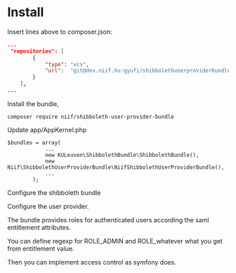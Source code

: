# Install
Insert lines above to composer.json:
```json
...
 "repositories": [
        {
            "type": "vcs",
            "url":  "git@dev.niif.hu:gyufi/shibbolethuserproviderbundle.git"
        }
    ],
...
```

Install the bundle,

```
composer require niif/shibboleth-user-provider-bundle
```

Update app/AppKernel.php

```
$bundles = array(
            ...
            new KULeuven\ShibbolethBundle\ShibbolethBundle(),
            new Niif\ShibbolethUserProviderBundle\NiifShibbolethUserProviderBundle(),
            ...
        );

```

Configure the shibboleth bundle

Configure the user provider.


The bundle provides roles for authenticated users according the saml entitlement attributes.

You can define regexp for ROLE_ADMIN and ROLE_whatever what you get from entitlement value.

Then you can implement access control as symfony does.